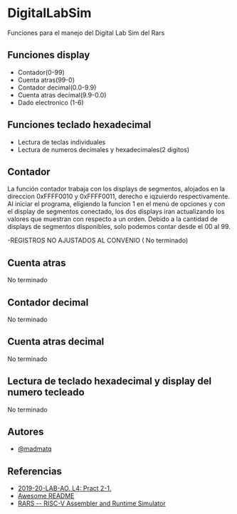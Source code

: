 # DigitalLabSim

Funciones para el manejo del Digital Lab Sim del Rars


## Funciones display

- Contador(0-99) 
- Cuenta atras(99-0)
- Contador decimal(0.0-9.9)
- Cuenta atras decimal(9.9-0.0)
- Dado electronico (1-6)

## Funciones teclado hexadecimal

- Lectura de teclas individuales
- Lectura de numeros decimales y hexadecimales(2 digitos)

## Contador

La función contador trabaja con los displays de segmentos, alojados en la direccion 0xFFFF0010 y 0xFFFF0011, derecho e iqzuierdo respectivamente.
Al iniciar el programa, eligiendo la funcion 1 en el menú de opciones y con el display de segmentos conectado, los dos displays iran actualizando los valores que muestran con respecto a un orden.
Debido a la cantidad de displays de segmentos disponibles, solo podemos contar desde el 00 al 99.

-REGISTROS NO AJUSTADOS AL CONVENIO ( No terminado)

## Cuenta atras

No terminado

## Contador decimal

No terminado

## Cuenta atras decimal

No terminado

## Lectura de teclado hexadecimal y display del numero tecleado

No terminado


## Autores

- [@madmatq](https://github.com/madmatq)


## Referencias

 - [2019-20-LAB-AO. L4: Pract 2-1.](https://github.com/myTeachingURJC/2019-20-LAB-AO/wiki/L4:-Practica-2)
 - [Awesome README](https://github.com/matiassingers/awesome-readme)
 - [RARS -- RISC-V Assembler and Runtime Simulator](https://github.com/TheThirdOne/rars)


